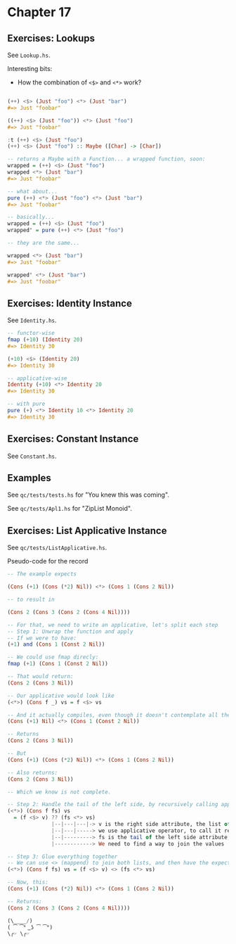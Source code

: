 # Chapter 17

## Exercises: Lookups

See `Lookup.hs`.

Interesting bits:
  - How the combination of `<$>` and `<*>` work?

```haskell

(++) <$> (Just "foo") <*> (Just "bar")
#=> Just "foobar"

((++) <$> (Just "foo")) <*> (Just "foo")
#=> Just "foobar"

:t (++) <$> (Just "foo")
(++) <$> (Just "foo") :: Maybe ([Char] -> [Char])

-- returns a Maybe with a Function... a wrapped function, soon:
wrapped = (++) <$> (Just "foo")
wrapped <*> (Just "bar")
#=> Just "foobar"

-- what about...
pure (++) <*> (Just "foo") <*> (Just "bar")
#=> Just "foobar"

-- basically...
wrapped = (++) <$> (Just "foo")
wrapped' = pure (++) <*> (Just "foo")

-- they are the same...

wrapped <*> (Just "bar")
#=> Just "foobar"

wrapped' <*> (Just "bar")
#=> Just "foobar"
```

## Exercises: Identity Instance

See `Identity.hs`.

```haskell
-- functor-wise
fmap (+10) (Identity 20)
#=> Identity 30

(+10) <$> (Identity 20)
#=> Identity 30

-- applicative-wise
Identity (+10) <*> Identity 20
#=> Identity 30

-- with pure
pure (+) <*> Identity 10 <*> Identity 20
#=> Identity 30
```

## Exercises: Constant Instance

See `Constant.hs`.

## Examples

See `qc/tests/tests.hs` for "You knew this was coming".

See `qc/tests/Apl1.hs` for "ZipList Monoid".

## Exercises: List Applicative Instance

See `qc/tests/ListApplicative.hs`.

Pseudo-code for the record
```haskell
-- The example expects

(Cons (+1) (Cons (*2) Nil)) <*> (Cons 1 (Cons 2 Nil))

-- to result in

(Cons 2 (Cons 3 (Cons 2 (Cons 4 Nil))))

-- For that, we need to write an applicative, let's split each step
-- Step 1: Unwrap the function and apply
-- If we were to have:
(+1) and (Cons 1 (Const 2 Nil))

-- We could use fmap direcly:
fmap (+1) (Cons 1 (Const 2 Nil))

-- That would return:
(Cons 2 (Cons 3 Nil))

-- Our applicative would look like
(<*>) (Cons f _) vs = f <$> vs

-- And it actually compiles, even though it doesn't contemplate all the applicative laws:
(Cons (+1) Nil) <*> (Cons 1 (Const 2 Nil))

-- Returns
(Cons 2 (Cons 3 Nil))

-- But
(Cons (+1) (Cons (*2) Nil)) <*> (Cons 1 (Cons 2 Nil))

-- Also returns:
(Cons 2 (Cons 3 Nil))

-- Which we know is not complete.

-- Step 2: Handle the tail of the left side, by recursively calling applicative
(<*>) (Cons f fs) vs
  = (f <$> v) ?? (fs <*> vs)
              |--|---|---|-> v is the right side attribute, the list of values
              |--|---|-----> we use applicative operator, to call it recursively until it hits the break conditions
              |--|---------> fs is the tail of the left side attribute, a (List a)
              |------------> We need to find a way to join the values

-- Step 3: Glue everything together
-- We can use <> (mappend) to join both lists, and then have the expected result:
(<*>) (Cons f fs) vs = (f <$> v) <> (fs <*> vs)

-- Now, this:
(Cons (+1) (Cons (*2) Nil)) <*> (Cons 1 (Cons 2 Nil))

-- Returns:
(Cons 2 (Cons 3 (Cons 2 (Cons 4 Nil))))

(\____/)
( ͡ ͡° ͜ ʖ ͡ ͡°)
\╭☞ \╭☞
```


